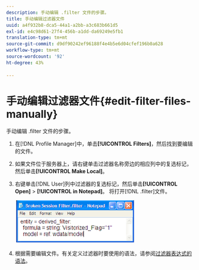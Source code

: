 ```yaml
---
description: 手动编辑 .filter 文件的步骤。
title: 手动编辑过滤器文件
uuid: a4f932b8-dca5-44a1-a2bb-a3c683b661d5
exl-id: e4c98d61-27f4-456b-a1dd-da69249e5fb1
translation-type: tm+mt
source-git-commit: d9df90242ef96188f4e4b5e6d04cfef196b0a628
workflow-type: tm+mt
source-wordcount: '92'
ht-degree: 43%

---
```


# 手动编辑过滤器文件{#edit-filter-files-manually}

手动编辑 .filter 文件的步骤。

1. 在[!DNL Profile Manager]中，单击&#x200B;**[!UICONTROL Filters]**，然后找到要编辑的文件。
1. 如果文件位于服务器上，请右键单击过滤器名称旁边的相应列中的复选标记，然后单击&#x200B;**[!UICONTROL Make Local]**。
1. 右键单击[!DNL User]列中过滤器的复选标记，然后单击&#x200B;**[!UICONTROL Open]** > **[!UICONTROL in Notepad]**。 将打开[!DNL .filter]文件。

   ![](assets/filter_manualEdit.png)

1. 根据需要编辑文件。有关定义过滤器时要使用的语法，请参阅[过滤器表达式的语法](../../../../home/c-get-started/c-qry-lang-syntx/c-syntx-fltr-exp.md#concept-72f2563f809747a2a3cff7ec72462a15)。
